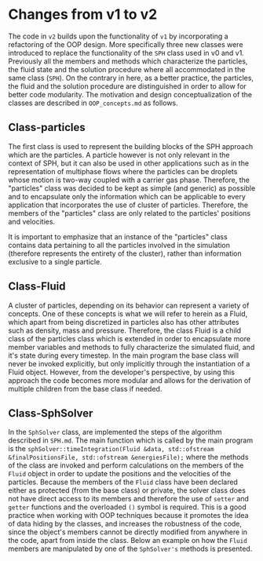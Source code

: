 # Changes from v1 to v2

The code in `v2` builds upon the functionality of `v1` by incorporating a refactoring of the OOP design. More specifically three new classes were introduced to replace the functionality of the `SPH` class used in v0 and v1. Previously all the members and methods which characterize the particles, the fluid state and the solution procedure where all accommodated in the same class (`SPH`). On the contrary in here, as a better practice, the particles, the fluid and the solution procedure are distinguished in order to allow for better code modularity. The motivation and design conceptualization of the classes are described in `OOP_concepts.md` as follows.

## Class-particles

The first class is used to represent the building blocks of the SPH approach which are the particles. A particle however is not only relevant in the context of SPH, but it can also be used in other applications such as in the representation of multiphase flows where the particles can be droplets whose motion is two-way coupled with a carrier gas phase. Therefore, the "particles" class was decided to be kept as simple (and generic) as possible and to encapsulate only the information which can be applicable to every application that incorporates the use of cluster of particles. Therefore, the members of the "particles" class are only related to the particles' positions and velocities.

It is important to emphasize that an instance of the "particles" class contains data pertaining to all the particles involved in the simulation (therefore represents the entirety of the cluster), rather than information exclusive to a single particle.

## Class-Fluid

A cluster of particles, depending on its behavior can represent a variety of concepts. One of these concepts is what we will refer to herein as a Fluid, which apart from being discretized in particles also has other attributes such as density, mass and pressure. Therefore, the class Fluid is a child class of the particles class which is extended in order to encapsulate more member variables and methods to fully characterize the simulated fluid, and it's state during every timestep. In the main program the base class will never be invoked explicitly, but only implicitly through the instantiation of a Fluid object. However, from the developer's perspective, by using this approach the code becomes more modular and allows for the derivation of multiple children from the base class if needed.

## Class-SphSolver

In the `SphSolver` class, are implemented the steps of the algorithm described in `SPH.md`. The main function which is called by the main program is the `sphSolver::timeIntegration(Fluid &data, std::ofstream &finalPositionsFile, std::ofstream &energiesFile);` where the methods of the class are invoked and perform calculations on the members of the `Fluid` object in order to update the positions and the velocities of the particles. Because the members of the `Fluid` class have been declared either as protected (from the base class) or private, the solver class does not have direct access to its members and therefore the use of `setter` and `getter` functions and the overloaded `()` symbol is required. This is a good practice when working with OOP techniques because it promotes the idea of data hiding by the classes, and increases the robustness of the code, since the object's members cannot be directly modified from anywhere in the code, apart from inside the class. Below an example on how the `Fluid` members are manipulated by one of the `SphSolver's` methods is presented.
